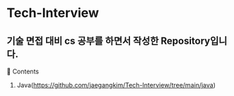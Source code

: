 # Tech-Interview
기술 면접 대비 cs 공부를 하면서 작성한 Repository입니다.
---
📖 Contents
1. Java(https://github.com/jaegangkim/Tech-Interview/tree/main/java)
